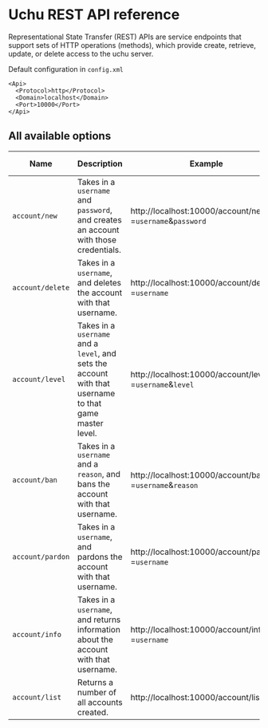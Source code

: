 # Uchu REST API reference

Representational State Transfer (REST) APIs are service endpoints that support sets of HTTP operations (methods), which provide create, retrieve, update, or delete access to the uchu server.

Default configuration in `config.xml`

  ```
  <Api>
    <Protocol>http</Protocol>
    <Domain>localhost</Domain>
    <Port>10000</Port>
  </Api>
  ```

## All available options

| Name | Description | Example | Expected Values |
|-|-|-|-|
| `account/new` | Takes in a `username` and `password`, and creates an account with those credentials. | http://localhost:10000/account/new?=`username`&`password` | `username`, `password` |
| `account/delete` | Takes in a `username`, and deletes the account with that username. | http://localhost:10000/account/delete?=`username` | `username` |
| `account/level` | Takes in a `username` and a `level`, and sets the account with that username to that game master level. | http://localhost:10000/account/level?=`username`&`level` | `username`, `1,2,6,9` 
| `account/ban` | Takes in a `username` and a `reason`, and bans the account with that username. | http://localhost:10000/account/ban?=`username`&`reason` | `username`, `reason`
| `account/pardon` | Takes in a `username`, and pardons the account with that username. | http://localhost:10000/account/pardon?=`username` | `username`
| `account/info` | Takes in a `username`, and returns information about the account with that username.  | http://localhost:10000/account/info?=`username` | `username`
| `account/list` | Returns a number of all accounts created. | http://localhost:10000/account/list | None